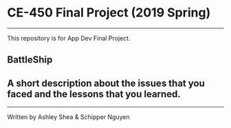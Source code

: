 # CE-450 Final Project (2019 Spring)
---
This repository is for App Dev Final Project. 
 
## BattleShip
 
A short description about the issues that you faced and the lessons that you learned.
- 

---
Written by Ashley Shea & Schipper Nguyen
